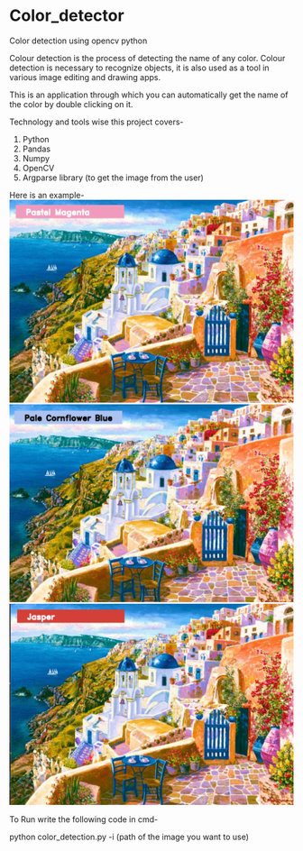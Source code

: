 # Color_detector
Color detection using opencv python

Colour detection is the process of detecting the name of any color. Colour detection is necessary to recognize objects, it is also used as a tool in various image editing and drawing apps.

This is an application through which you can automatically get the name of the color by double clicking on it.

Technology and tools wise this project covers-
1. Python
2. Pandas
3. Numpy
4. OpenCV
5. Argparse library (to get the image from the user)

Here is an example-
![](output1.png)
![](output2.png)
![](output3.png)


To Run write the following code in cmd-

python color_detection.py -i (path of the image you want to use)
